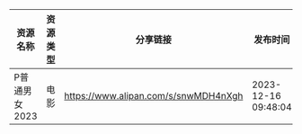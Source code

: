 | 资源名称      | 资源类型 | 分享链接                                 | 发布时间                |
| --------- | ---- | ------------------------------------ | ------------------- |
| P普通男女2023 | 电影   | https://www.alipan.com/s/snwMDH4nXgh | 2023-12-16 09:48:04 |
